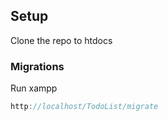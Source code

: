 ## Setup

Clone the repo to htdocs


### Migrations

Run xampp

```js
http://localhost/TodoList/migrate
```